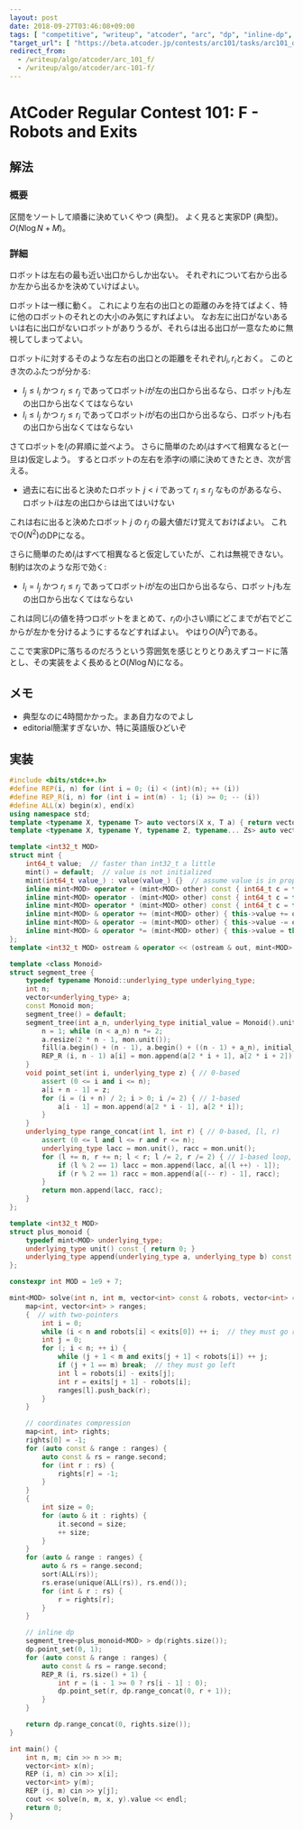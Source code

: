 ```yaml
---
layout: post
date: 2018-09-27T03:46:08+09:00
tags: [ "competitive", "writeup", "atcoder", "arc", "dp", "inline-dp", "segment-tree" ]
"target_url": [ "https://beta.atcoder.jp/contests/arc101/tasks/arc101_d" ]
redirect_from:
  - /writeup/algo/atcoder/arc_101_f/
  - /writeup/algo/atcoder/arc-101-f/
---
```


# AtCoder Regular Contest 101: F - Robots and Exits

## 解法

### 概要

区間をソートして順番に決めていくやつ (典型)。
よく見ると実家DP (典型)。
$O(N \log N + M)$。

### 詳細

ロボットは左右の最も近い出口からしか出ない。
それぞれについて右から出るか左から出るかを決めていけばよい。

ロボットは一様に動く。
これにより左右の出口との距離のみを持てばよく、特に他のロボットのそれとの大小のみ気にすればよい。
なお左に出口がないあるいは右に出口がないロボットがありうるが、それらは出る出口が一意なために無視してしまってよい。

ロボット$i$に対するそのような左右の出口との距離をそれぞれ$l_i, r_i$とおく。
このとき次のふたつが分かる:

-   $l_j \le l_i$ かつ $r_i \le r_j$ であってロボット$i$が左の出口から出るなら、ロボット$j$も左の出口から出なくてはならない
-   $l_i \le l_j$ かつ $r_j \le r_i$ であってロボット$i$が右の出口から出るなら、ロボット$j$も右の出口から出なくてはならない

さてロボットを$l_i$の昇順に並べよう。
さらに簡単のため$l_i$はすべて相異なると(一旦は)仮定しよう。
するとロボットの左右を添字$i$の順に決めてきたとき、次が言える。

-   過去に右に出ると決めたロボット $j \lt i$ であって $r_i \le r_j$ なものがあるなら、ロボット$i$は左の出口からは出てはいけない

これは右に出ると決めたロボット $j$ の $r_j$ の最大値だけ覚えておけばよい。
これで$O(N^2)$のDPになる。

さらに簡単のため$l_i$はすべて相異なると仮定していたが、これは無視できない。
制約は次のような形で効く:

-   $l_i = l_j$ かつ $r_i \le r_j$ であってロボット$i$が左の出口から出るなら、ロボット$j$も左の出口から出なくてはならない

これは同じ$l_i$の値を持つロボットをまとめて、$r_i$の小さい順にどこまでが右でどこからが左かを分けるようにするなどすればよい。
やはり$O(N^2)$である。

ここで実家DPに落ちるのだろうという雰囲気を感じとりとりあえずコードに落とし、その実装をよく長めると$O(N \log N)$になる。

## メモ

-   典型なのに4時間かかった。まあ自力なのでよし
-   editorial簡潔すぎないか、特に英語版ひどいぞ

## 実装

``` c++
#include <bits/stdc++.h>
#define REP(i, n) for (int i = 0; (i) < (int)(n); ++ (i))
#define REP_R(i, n) for (int i = int(n) - 1; (i) >= 0; -- (i))
#define ALL(x) begin(x), end(x)
using namespace std;
template <typename X, typename T> auto vectors(X x, T a) { return vector<T>(x, a); }
template <typename X, typename Y, typename Z, typename... Zs> auto vectors(X x, Y y, Z z, Zs... zs) { auto cont = vectors(y, z, zs...); return vector<decltype(cont)>(x, cont); }

template <int32_t MOD>
struct mint {
    int64_t value;  // faster than int32_t a little
    mint() = default;  // value is not initialized
    mint(int64_t value_) : value(value_) {}  // assume value is in proper range
    inline mint<MOD> operator + (mint<MOD> other) const { int64_t c = this->value + other.value; return mint<MOD>(c >= MOD ? c - MOD : c); }
    inline mint<MOD> operator - (mint<MOD> other) const { int64_t c = this->value - other.value; return mint<MOD>(c <    0 ? c + MOD : c); }
    inline mint<MOD> operator * (mint<MOD> other) const { int64_t c = this->value * int64_t(other.value) % MOD; return mint<MOD>(c < 0 ? c + MOD : c); }
    inline mint<MOD> & operator += (mint<MOD> other) { this->value += other.value; if (this->value >= MOD) this->value -= MOD; return *this; }
    inline mint<MOD> & operator -= (mint<MOD> other) { this->value -= other.value; if (this->value <    0) this->value += MOD; return *this; }
    inline mint<MOD> & operator *= (mint<MOD> other) { this->value = this->value * int64_t(other.value) % MOD; if (this->value < 0) this->value += MOD; return *this; }
};
template <int32_t MOD> ostream & operator << (ostream & out, mint<MOD> n) { return out << n.value; }

template <class Monoid>
struct segment_tree {
    typedef typename Monoid::underlying_type underlying_type;
    int n;
    vector<underlying_type> a;
    const Monoid mon;
    segment_tree() = default;
    segment_tree(int a_n, underlying_type initial_value = Monoid().unit(), Monoid const & a_mon = Monoid()) : mon(a_mon) {
        n = 1; while (n < a_n) n *= 2;
        a.resize(2 * n - 1, mon.unit());
        fill(a.begin() + (n - 1), a.begin() + ((n - 1) + a_n), initial_value); // set initial values
        REP_R (i, n - 1) a[i] = mon.append(a[2 * i + 1], a[2 * i + 2]); // propagate initial values
    }
    void point_set(int i, underlying_type z) { // 0-based
        assert (0 <= i and i <= n);
        a[i + n - 1] = z;
        for (i = (i + n) / 2; i > 0; i /= 2) { // 1-based
            a[i - 1] = mon.append(a[2 * i - 1], a[2 * i]);
        }
    }
    underlying_type range_concat(int l, int r) { // 0-based, [l, r)
        assert (0 <= l and l <= r and r <= n);
        underlying_type lacc = mon.unit(), racc = mon.unit();
        for (l += n, r += n; l < r; l /= 2, r /= 2) { // 1-based loop, 2x faster than recursion
            if (l % 2 == 1) lacc = mon.append(lacc, a[(l ++) - 1]);
            if (r % 2 == 1) racc = mon.append(a[(-- r) - 1], racc);
        }
        return mon.append(lacc, racc);
    }
};

template <int32_t MOD>
struct plus_monoid {
    typedef mint<MOD> underlying_type;
    underlying_type unit() const { return 0; }
    underlying_type append(underlying_type a, underlying_type b) const { return a + b; }
};

constexpr int MOD = 1e9 + 7;

mint<MOD> solve(int n, int m, vector<int> const & robots, vector<int> const & exits) {
    map<int, vector<int> > ranges;
    {  // with two-pointers
        int i = 0;
        while (i < n and robots[i] < exits[0]) ++ i;  // they must go right
        int j = 0;
        for (; i < n; ++ i) {
            while (j + 1 < m and exits[j + 1] < robots[i]) ++ j;
            if (j + 1 == m) break;  // they must go left
            int l = robots[i] - exits[j];
            int r = exits[j + 1] - robots[i];
            ranges[l].push_back(r);
        }
    }

    // coordinates compression
    map<int, int> rights;
    rights[0] = -1;
    for (auto const & range : ranges) {
        auto const & rs = range.second;
        for (int r : rs) {
            rights[r] = -1;
        }
    }
    {
        int size = 0;
        for (auto & it : rights) {
            it.second = size;
            ++ size;
        }
    }
    for (auto & range : ranges) {
        auto & rs = range.second;
        sort(ALL(rs));
        rs.erase(unique(ALL(rs)), rs.end());
        for (int & r : rs) {
            r = rights[r];
        }
    }

    // inline dp
    segment_tree<plus_monoid<MOD> > dp(rights.size());
    dp.point_set(0, 1);
    for (auto const & range : ranges) {
        auto const & rs = range.second;
        REP_R (i, rs.size() + 1) {
            int r = (i - 1 >= 0 ? rs[i - 1] : 0);
            dp.point_set(r, dp.range_concat(0, r + 1));
        }
    }

    return dp.range_concat(0, rights.size());
}

int main() {
    int n, m; cin >> n >> m;
    vector<int> x(n);
    REP (i, n) cin >> x[i];
    vector<int> y(m);
    REP (j, m) cin >> y[j];
    cout << solve(n, m, x, y).value << endl;
    return 0;
}
```
